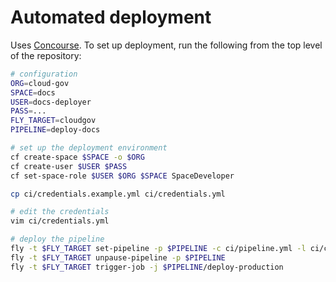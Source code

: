 # Automated deployment

Uses [Concourse](http://concourse.ci/). To set up deployment, run the following from the top level of the repository:

```bash
# configuration
ORG=cloud-gov
SPACE=docs
USER=docs-deployer
PASS=...
FLY_TARGET=cloudgov
PIPELINE=deploy-docs

# set up the deployment environment
cf create-space $SPACE -o $ORG
cf create-user $USER $PASS
cf set-space-role $USER $ORG $SPACE SpaceDeveloper

cp ci/credentials.example.yml ci/credentials.yml

# edit the credentials
vim ci/credentials.yml

# deploy the pipeline
fly -t $FLY_TARGET set-pipeline -p $PIPELINE -c ci/pipeline.yml -l ci/credentials.yml
fly -t $FLY_TARGET unpause-pipeline -p $PIPELINE
fly -t $FLY_TARGET trigger-job -j $PIPELINE/deploy-production
```
